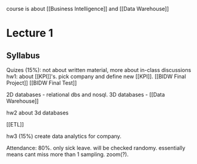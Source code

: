 course is about [[Business Intelligence]] and [[Data Warehouse]]
# Lecture 1
## Syllabus
Quizes (15%): not about written material, more about in-class discussions
hw1: about [[KPI]]'s. pick company and define new [[KPI]]. 
[[BIDW Final Project]]
[[BIDW Final Test]]

2D databases - relational dbs and nosql.
3D databases - [[Data Warehouse]]

hw2 about 3d databases

[[ETL]]

hw3 (15%) create data analytics for company.

Attendance: 80%. only sick leave. will be checked randomy. essentially means cant miss more than 1 sampling. zoom(?).